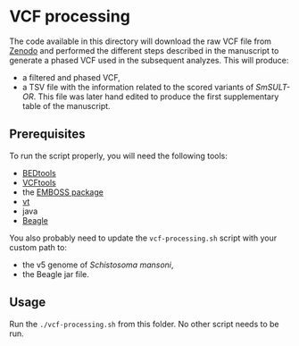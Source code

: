 # VCF processing

The code available in this directory will download the raw VCF file from [Zenodo](https://doi.org/10.5281/zenodo.2850876) and performed the different steps described in the manuscript to generate a phased VCF used in the subsequent analyzes. This will produce:
* a filtered and phased VCF,
* a TSV file with the information related to the scored variants of *SmSULT-OR*. This file was later hand edited to produce the first supplementary table of the manuscript.

## Prerequisites

To run the script properly, you will need the following tools:
* [BEDtools](https://bedtools.readthedocs.io/en/latest/)
* [VCFtools](https://vcftools.github.io/index.html)
* the [EMBOSS package](https://github.com/kimrutherford/EMBOSS)
* [vt](https://github.com/atks/vt)
* java
* [Beagle](https://faculty.washington.edu/browning/beagle/beagle.html)

You also probably need to update the `vcf-processing.sh` script with your custom path to:
* the v5 genome of *Schistosoma mansoni*,
* the Beagle jar file.

## Usage

Run the `./vcf-processing.sh` from this folder. No other script needs to be run.
